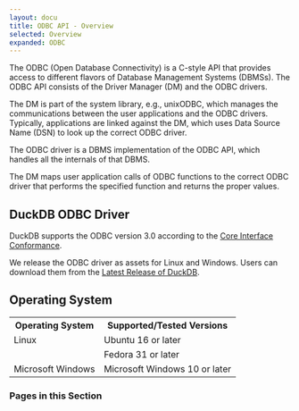 ```yaml
---
layout: docu
title: ODBC API - Overview
selected: Overview
expanded: ODBC
---
```


The ODBC (Open Database Connectivity) is a C-style API that provides access to different flavors of Database Management Systems (DBMSs).
The ODBC API consists of the Driver Manager (DM) and the ODBC drivers.

The DM is part of the system library, e.g., unixODBC, which manages the communications between the user applications and the ODBC drivers.
Typically, applications are linked against the DM, which uses Data Source Name (DSN) to look up the correct ODBC driver.
<!--- with dynamically linkage call the ODBC driver. -->

The ODBC driver is a DBMS implementation of the ODBC API, which handles all the internals of that DBMS.

The DM maps user application calls of ODBC functions to the correct ODBC driver that performs the specified function and returns the proper values.

## DuckDB ODBC Driver

DuckDB supports the ODBC version 3.0 according to the [Core Interface Conformance](https://docs.microsoft.com/en-us/sql/odbc/reference/develop-app/core-interface-conformance?view=sql-server-ver15).

We release the ODBC driver as assets for Linux and Windows.
Users can download them from the [Latest Release of DuckDB](https://github.com/duckdb/duckdb/releases).

## Operating System
<table>
  <tr>
    <th>Operating System</th>
    <th>Supported/Tested Versions</th>
  </tr>
  <tr>
    <td>Linux</td>
    <td>Ubuntu 16 or later</td>
  </tr>
  <tr>
    <td></td>
    <td>Fedora 31 or later</td>
  </tr>
  <tr>
    <td>Microsoft Windows</td>
    <td>Microsoft Windows 10 or later</td>
  </tr>
</table>


### Pages in this Section
